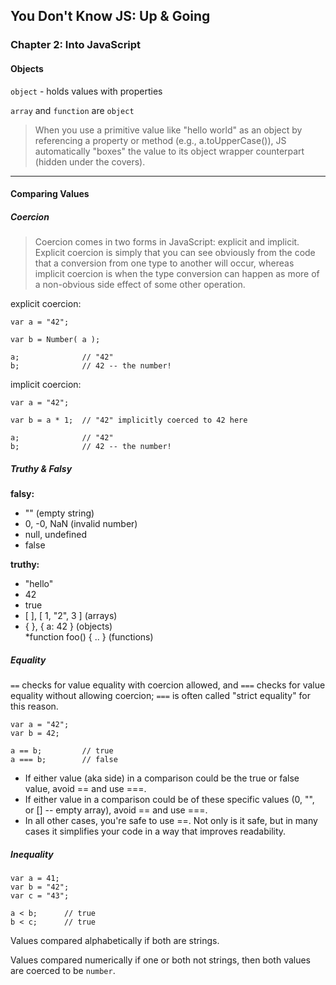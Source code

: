 ## You Don't Know JS: Up & Going
### Chapter 2: Into JavaScript

#### Objects
`object` - holds values with properties

`array` and `function` are `object`

>When you use a primitive value like "hello world" as an object by referencing a property or method (e.g., a.toUpperCase()), JS automatically "boxes" the value to its object wrapper counterpart (hidden under the covers).

---

#### Comparing Values
##### Coercion

>Coercion comes in two forms in JavaScript: explicit and implicit. Explicit coercion is simply that you can see obviously from the code that a conversion from one type to another will occur, whereas implicit coercion is when the type conversion can happen as more of a non-obvious side effect of some other operation.

explicit coercion:

```
var a = "42";

var b = Number( a );

a;				// "42"
b;				// 42 -- the number!
```

implicit coercion:

```
var a = "42";

var b = a * 1;	// "42" implicitly coerced to 42 here

a;				// "42"
b;				// 42 -- the number!
```

##### Truthy & Falsy

**falsy:**

* "" (empty string)  
* 0, -0, NaN (invalid number)  
* null, undefined  
* false

**truthy:**

* "hello"  
* 42  
* true  
* [ ], [ 1, "2", 3 ] (arrays)  
* { }, { a: 42 } (objects)  
*function foo() { .. } (functions)

##### Equality

`==` checks for value equality with coercion allowed, and `===` checks for value equality without allowing coercion; `===` is often called "strict equality" for this reason.

```
var a = "42";
var b = 42;

a == b;			// true
a === b;		// false
```

* If either value (aka side) in a comparison could be the true or false value, avoid == and use ===.  
* If either value in a comparison could be of these specific values (0, "", or [] -- empty array), avoid == and use ===.  
* In all other cases, you're safe to use ==. Not only is it safe, but in many cases it simplifies your code in a way that improves readability.

##### Inequality

```
var a = 41;
var b = "42";
var c = "43";

a < b;		// true
b < c;		// true
```

Values compared alphabetically if both are strings. 

Values compared numerically if one or both not strings, then both values are coerced to be `number`.